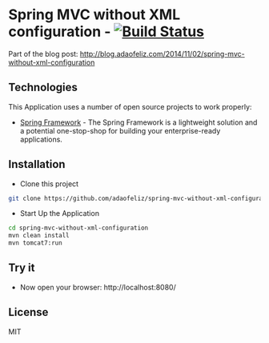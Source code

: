 Spring MVC without XML configuration - [![Build Status](https://travis-ci.org/adaofeliz/spring-mvc-without-xml-configuration.png)](https://travis-ci.org/adaofeliz/spring-mvc-without-xml-configuration)
=========
Part of the blog post: http://blog.adaofeliz.com/2014/11/02/spring-mvc-without-xml-configuration

Technologies
----
This Application uses a number of open source projects to work properly:

* [Spring Framework] - The Spring Framework is a lightweight solution and a potential one-stop-shop for building your enterprise-ready applications.

Installation
--------------
* Clone this project
```sh
git clone https://github.com/adaofeliz/spring-mvc-without-xml-configuration.git spring-mvc-without-xml-configuration
```

* Start Up the Application
```sh
cd spring-mvc-without-xml-configuration
mvn clean install
mvn tomcat7:run
```

Try it
--------------
- Now open your browser: http://localhost:8080/

License
----

MIT

[Spring Framework]:http://docs.spring.io/spring-framework/docs/4.1.1.RELEASE/spring-framework-reference/html/
